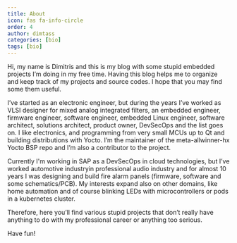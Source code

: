 ```yaml
---
title: About
icon: fas fa-info-circle
order: 4
author: dimtass
categories: [bio]
tags: [bio]
---
```



Hi, my name is Dimitris and this is my blog with some stupid embedded projects I’m doing in my free time. Having this blog helps me to organize and keep track of my projects and source codes. I hope that you may find some them useful.

I’ve started as an electronic engineer, but during the years I’ve worked as VLSI designer for mixed analog integrated filters, an embedded engineer, firmware engineer, software engineer, embedded Linux engineer, software architect, solutions architect, product owner, DevSecOps and the list goes on. I like electronics, and programming from very small MCUs up to Qt and building distributions with Yocto. I’m the maintainer of the meta-allwinner-hx Yocto BSP repo and I’m also a contributor to the project.

Currently I'm working in SAP as a DevSecOps in cloud technologies, but I’ve worked  automotive industryin professional audio industry and for almost 10 years I was designing and build fire alarm panels (firmware, software and some schematics/PCB). My interests expand also on other domains, like home automation and of course blinking LEDs with microcontrollers or pods in a kubernetes cluster.

Therefore, here you’ll find various stupid projects that don’t really have anything to do with my professional career or anything too serious.

Have fun!